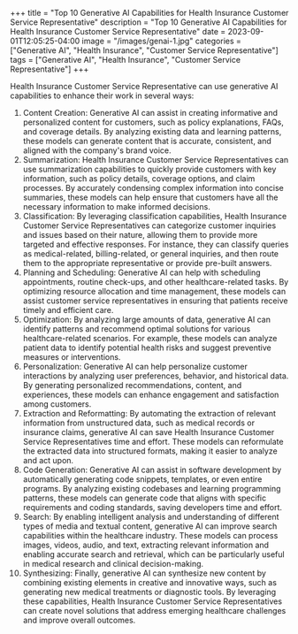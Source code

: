 +++
title = "Top 10 Generative AI Capabilities for Health Insurance Customer Service Representative"
description = "Top 10 Generative AI Capabilities for Health Insurance Customer Service Representative"
date = 2023-09-01T12:05:25-04:00
image = "/images/genai-1.jpg"
categories = ["Generative AI", "Health Insurance", "Customer Service Representative"]
tags = ["Generative AI", "Health Insurance", "Customer Service Representative"]
+++

Health Insurance Customer Service Representative can use generative AI capabilities to enhance their work in several ways:

1. Content Creation: Generative AI can assist in creating informative and personalized content for customers, such as policy explanations, FAQs, and coverage details. By analyzing existing data and learning patterns, these models can generate content that is accurate, consistent, and aligned with the company's brand voice.
2. Summarization: Health Insurance Customer Service Representatives can use summarization capabilities to quickly provide customers with key information, such as policy details, coverage options, and claim processes. By accurately condensing complex information into concise summaries, these models can help ensure that customers have all the necessary information to make informed decisions.
3. Classification: By leveraging classification capabilities, Health Insurance Customer Service Representatives can categorize customer inquiries and issues based on their nature, allowing them to provide more targeted and effective responses. For instance, they can classify queries as medical-related, billing-related, or general inquiries, and then route them to the appropriate representative or provide pre-built answers.
4. Planning and Scheduling: Generative AI can help with scheduling appointments, routine check-ups, and other healthcare-related tasks. By optimizing resource allocation and time management, these models can assist customer service representatives in ensuring that patients receive timely and efficient care.
5. Optimization: By analyzing large amounts of data, generative AI can identify patterns and recommend optimal solutions for various healthcare-related scenarios. For example, these models can analyze patient data to identify potential health risks and suggest preventive measures or interventions.
6. Personalization: Generative AI can help personalize customer interactions by analyzing user preferences, behavior, and historical data. By generating personalized recommendations, content, and experiences, these models can enhance engagement and satisfaction among customers.
7. Extraction and Reformatting: By automating the extraction of relevant information from unstructured data, such as medical records or insurance claims, generative AI can save Health Insurance Customer Service Representatives time and effort. These models can reformulate the extracted data into structured formats, making it easier to analyze and act upon.
8. Code Generation: Generative AI can assist in software development by automatically generating code snippets, templates, or even entire programs. By analyzing existing codebases and learning programming patterns, these models can generate code that aligns with specific requirements and coding standards, saving developers time and effort.
9. Search: By enabling intelligent analysis and understanding of different types of media and textual content, generative AI can improve search capabilities within the healthcare industry. These models can process images, videos, audio, and text, extracting relevant information and enabling accurate search and retrieval, which can be particularly useful in medical research and clinical decision-making.
10. Synthesizing: Finally, generative AI can synthesize new content by combining existing elements in creative and innovative ways, such as generating new medical treatments or diagnostic tools. By leveraging these capabilities, Health Insurance Customer Service Representatives can create novel solutions that address emerging healthcare challenges and improve overall outcomes.